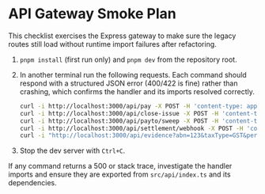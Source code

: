 # API Gateway Smoke Plan

This checklist exercises the Express gateway to make sure the legacy routes
still load without runtime import failures after refactoring.

1. `pnpm install` (first run only) and `pnpm dev` from the repository root.
2. In another terminal run the following requests. Each command should respond
   with a structured JSON error (400/422 is fine) rather than crashing, which
   confirms the handler and its imports resolved correctly.

   ```bash
   curl -i http://localhost:3000/api/pay -X POST -H 'content-type: application/json' -d '{}'
   curl -i http://localhost:3000/api/close-issue -X POST -H 'content-type: application/json' -d '{}'
   curl -i http://localhost:3000/api/payto/sweep -X POST -H 'content-type: application/json' -d '{}'
   curl -i http://localhost:3000/api/settlement/webhook -X POST -H 'content-type: application/json' -d '{"csv":""}'
   curl -i "http://localhost:3000/api/evidence?abn=123&taxType=GST&periodId=2024-Q1"
   ```
3. Stop the dev server with `Ctrl+C`.

If any command returns a 500 or stack trace, investigate the handler imports
and ensure they are exported from `src/api/index.ts` and its dependencies.
